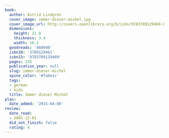 ```yaml
---
book:
  author: Astrid Lindgren
  cover_image: immer-dieser-michel.jpg
  cover_image_url: http://covers.openlibrary.org/b/isbn/9783789129469-L.jpg
  dimensions:
    height: 22.0
    thickness: 3.4
    width: 16.2
  goodreads: '468940'
  isbn10: '3789129461'
  isbn13: '9783789129469'
  pages: 335
  publication_year: null
  slug: immer-dieser-michel
  spine_color: '#fabe1c'
  tags:
  - german
  - kids
  title: Immer dieser Michel
plan:
  date_added: '2015-04-08'
review:
  date_read:
  - 2001-12-01
  did_not_finish: false
  rating: 4
---
```

